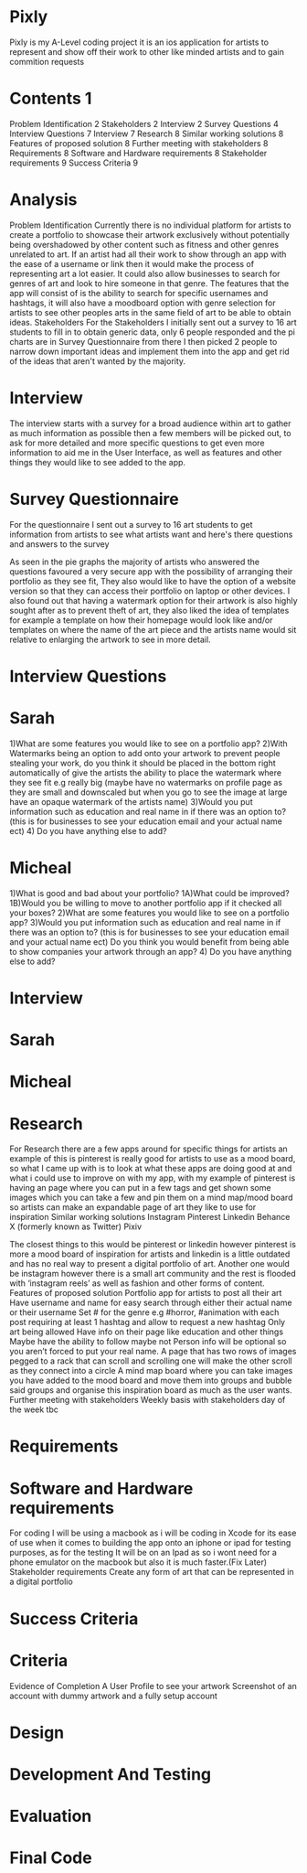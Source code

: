 # Pixly
Pixly is my A-Level coding project it is an ios application for artists to represent and show off their work to other like minded artists and to gain commition requests



# Contents	1
Problem Identification	2
Stakeholders	2
Interview	2
Survey Questions	4
Interview Questions	7
Interview	7
Research	8
Similar working solutions	8
Features of proposed solution	8
Further meeting with stakeholders	8
Requirements	8
Software and Hardware requirements	8
Stakeholder requirements	9
Success Criteria	9























# Analysis

Problem Identification
Currently there is no individual platform for artists to create a portfolio to showcase their artwork exclusively without potentially being overshadowed by other content such as fitness and other genres unrelated to art. If an artist had all their work to show through an app with the ease of a username or link then it would make the process of representing art a lot easier. It could also allow businesses to search for genres of art and look to hire someone in that genre.
The features that the app will consist of is the ability to search for specific usernames and hashtags, it will also have a moodboard option with genre selection for artists to see other peoples arts in the same field of art to be able to obtain ideas.
Stakeholders
For the Stakeholders I initially sent out a survey to 16 art students to fill in to obtain generic data, only 6 people responded and the pi charts are in Survey Questionnaire from there I then picked 2 people to narrow down important ideas and implement them into the app and get rid of the ideas that aren't wanted by the majority.

# Interview
The interview starts with a survey for a broad audience within art to gather as much information as possible then a few members will be picked out, to ask for more detailed and more specific questions to get even more information to aid me in the User Interface, as well as features and other things they would like to see added to the app.
# Survey Questionnaire
For the questionnaire I sent out a survey to 16 art students to get information from artists to see what artists want and here's there questions and answers to the survey



As seen in the pie graphs the majority of artists who answered the questions favoured a very secure app with the possibility of arranging their portfolio as they see fit, They also would like to have the option of a website version so that they can access their portfolio on laptop or other devices. I also found out that having a watermark option for their artwork is also highly sought after as to prevent theft of art, they also liked the idea of templates for example a template on how their homepage would look like and/or templates on where the name of the art piece and the artists name would sit relative to enlarging the artwork to see in more detail.
# Interview Questions
# Sarah
1)What are some features you would like to see on a portfolio app?
2)With Watermarks being an option to add onto your artwork to prevent people stealing your work, do you think it should be placed in the bottom right automatically of give the artists the ability to place the watermark where they see fit e.g really big (maybe have no watermarks on profile page as they are small and downscaled but when you go to see the image at large have an opaque watermark of the artists name)
3)Would you put information such as education and real name in if there was an option to? (this is for businesses to see your education email and your actual name ect)
4) Do you have anything else to add?

# Micheal
1)What is good and bad about your portfolio?
1A)What could be improved?
1B)Would you be willing to move to another portfolio app if it checked all your boxes?
2)What are some features you would like to see on a portfolio app?
3)Would you put information such as education and real name in if there was an option to? (this is for businesses to see your education email and your actual name ect)
Do you think you would benefit from being able to show companies your artwork through an app?
4) Do you have anything else to add?

# Interview
# Sarah


# Micheal


# Research
For Research there are a few apps around for specific things for artists an example of this is pinterest is really good for artists to use as a mood board, so what I came up with is to look at what these apps are doing good at and what i could use to improve on with my app, with my example of pinterest is having an page where you can put in a few tags and get shown some images which you can take a few and pin them on a mind map/mood board so artists can make an expandable page of art they like to use for inspiration
Similar working solutions
Instagram 
Pinterest
Linkedin
Behance
X (formerly known as Twitter)
Pixiv

The closest things to this would be pinterest or linkedin however pinterest is more a mood board of inspiration for artists and linkedin is a little outdated and has no real way to present a digital portfolio of art. Another one would be instagram however there is a small art community and the rest is flooded with ‘instagram reels’ as well as fashion and other forms of content.
Features of proposed solution
Portfolio app for artists to post all their art
Have username and name for easy search through either their actual name or their username
Set # for the genre e.g #horror, #animation with each post requiring at least 1 hashtag and allow to request a new hashtag
Only art being allowed 
Have info on their page like education and other things 
Maybe have the ability to follow maybe not
Person info will be optional so you aren’t forced to put your real name.
A page that has two rows of images pegged to a rack that can scroll and scrolling one will make the other scroll as they connect into a circle
A mind map board where you can take images you have added to the mood board and move them into groups and bubble said groups and organise this inspiration board as much as the user wants.
Further meeting with stakeholders
Weekly basis with stakeholders day of the week tbc


# Requirements
# Software and Hardware requirements 
For coding I will be using a macbook as i will be coding in Xcode for its ease of use when it comes to building the app onto an iphone or ipad for testing purposes, as for the testing It will be on an Ipad as so i wont need for a phone emulator on the macbook but also it is much faster.(Fix Later)
Stakeholder requirements
Create any form of art that can be represented in a digital portfolio

# Success Criteria 

# Criteria
Evidence of Completion
A User Profile to see your artwork
Screenshot of an account with dummy artwork and a fully setup account









# Design

# Development And Testing

# Evaluation

# Final Code









